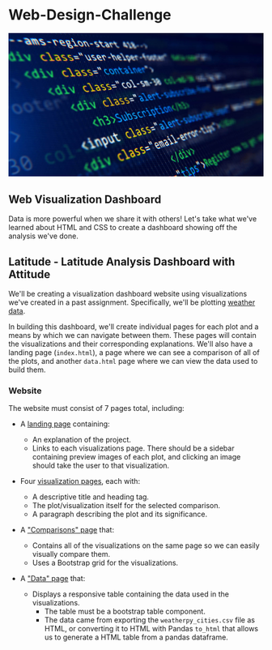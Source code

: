 # Web-Design-Challenge 

![HTML_scaled.jpeg](https://github.com/PeiDay/Web-Design-Challenge/blob/main/Resources/assets/HTML_scaled.jpeg)

## Web Visualization Dashboard

Data is more powerful when we share it with others! Let's take what we've learned about HTML and CSS to create a dashboard showing off the analysis we've done.

## Latitude - Latitude Analysis Dashboard with Attitude

We'll be creating a visualization dashboard website using visualizations we've created in a past assignment. Specifically, we'll be plotting [weather data](Resources/weatherpy_cities.csv).

In building this dashboard, we'll create individual pages for each plot and a means by which we can navigate between them. These pages will contain the visualizations and their corresponding explanations. We'll also have a landing page (`index.html`), a page where we can see a comparison of all of the plots, and another `data.html` page where we can view the data used to build them.

### Website 

The website must consist of 7 pages total, including:

* A [landing page](#landing-page) containing:
  * An explanation of the project.
  * Links to each visualizations page. There should be a sidebar containing preview images of each plot, and clicking an image should take the user to that visualization.

* Four [visualization pages](#visualization-pages), each with:
  * A descriptive title and heading tag.
  * The plot/visualization itself for the selected comparison.
  * A paragraph describing the plot and its significance.

* A ["Comparisons" page](#comparisons-page) that:
  * Contains all of the visualizations on the same page so we can easily visually compare them.
  * Uses a Bootstrap grid for the visualizations.

* A ["Data" page](#data-page) that:
  * Displays a responsive table containing the data used in the visualizations.
    * The table must be a bootstrap table component.
    * The data came from exporting the `weatherpy_cities.csv` file as HTML, or converting it to HTML with Pandas `to_html` that allows us to generate a HTML table from a pandas dataframe. 